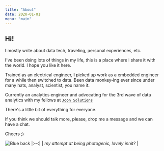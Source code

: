 ```yaml
---
title: "About"
date: 2020-01-01
menu: "main"
---
```

## Hi!

I mostly write about data tech, traveling, personal experiences, etc.

I've been doing lots of things in my life, this is a place where I share it with the world. I hope you like it here.

Trained as an electrical engineer, I picked up work as a embedded engineer for a while then switched to data. Been data monkey-ing ever since under many hats, analyst, scientist, you name it.

Currently an analytics engineer and advocating for the 3rd wave of data analytics with my fellows at [`Joon Solutions`](https://joonsolutions.com)

There's a little bit of everything for everyone.

If you think we should talk more, please, drop me a message and we can have a chat.

Cheers ;)

![Blue back](/images/about_footnote.jpg)
|:--:| 
| *my attempt at being photogenic, lovely innit?* |